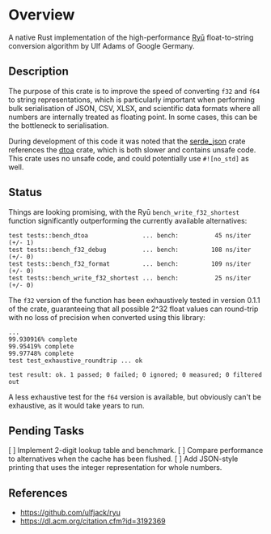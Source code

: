 # Overview
A native Rust implementation of the high-performance [Ryū](https://github.com/ulfjack/ryu) float-to-string conversion
algorithm by Ulf Adams of Google Germany.  

## Description
The purpose of this crate is to improve the speed of converting `f32` and `f64` to string representations, 
which is particularly important when performing bulk serialisation of JSON, CSV, XLSX, and scientific data formats 
where all numbers are internally treated as floating point. In some cases, this can be the bottleneck to serialisation.

During development of this code it was noted that the [serde_json](https://github.com/serde-rs/json/) crate
references the [dtoa](https://github.com/dtolnay/dtoa) crate, which is both slower and contains unsafe
code. This crate uses no unsafe code, and could potentially use `#![no_std]` as well.

## Status
Things are looking promising, with the Ryū `bench_write_f32_shortest` function significantly outperforming the 
currently available alternatives:

```
test tests::bench_dtoa               ... bench:          45 ns/iter (+/- 1)
test tests::bench_f32_debug          ... bench:         108 ns/iter (+/- 0)
test tests::bench_f32_format         ... bench:         109 ns/iter (+/- 0)
test tests::bench_write_f32_shortest ... bench:          25 ns/iter (+/- 0)
```

The `f32` version of the function has been exhaustively tested in version 0.1.1 of the crate, guaranteeing that all possible 2^32 float values can round-trip with no loss of precision when converted using this library:

```
...
99.930916% complete
99.95419% complete
99.97748% complete
test test_exhaustive_roundtrip ... ok

test result: ok. 1 passed; 0 failed; 0 ignored; 0 measured; 0 filtered out
```

A less exhaustive test for the `f64` version is available, but obviously can't be exhaustive, as it would take years to run.

## Pending Tasks
[ ] Implement 2-digit lookup table and benchmark.
[ ] Compare performance to alternatives when the cache has been flushed.
[ ] Add JSON-style printing that uses the integer representation for whole numbers.

## References
* https://github.com/ulfjack/ryu
* https://dl.acm.org/citation.cfm?id=3192369
